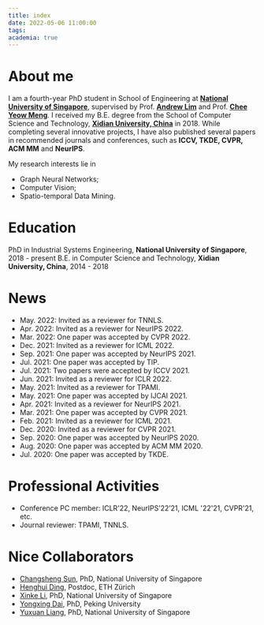 ```yaml
---
title: index
date: 2022-05-06 11:00:00
tags:
academia: true
---
```

# About me
I am a fourth-year PhD student in School of Engineering at [**National University of Singapore**](http://nus.edu.sg/), supervised by Prof. [**Andrew Lim**](https://www.limandrew.org/) and Prof. [**Chee Yeow Meng**](https://scholar.google.com.sg/citations?user=99AJNXEAAAAJ). I received my B.E. degree from the School of Computer Science and Technology, [**Xidian University, China**](http://en.xidian.edu.cn/) in 2018. While completing several innovative projects, I have also published several papers in recommended journals and conferences, such as **ICCV, TKDE, CVPR, ACM MM** and **NeurIPS**.

My research interests lie in 
- Graph Neural Networks;
- Computer Vision;
- Spatio-temporal Data Mining.

<!-- ***I expect to graduate in the summer of 2022 and am currently seeking potential job opportunities, either in industry or research positions. I cannot wait to try out various chances, so please feel free to contact me!*** -->

# Education

PhD in Industrial Systems Engineering, **National University of Singapore**, 2018 - present
B.E. in Computer Science and Technology, **Xidian University, China**, 2014 - 2018

# News

- May. 2022: Invited as a reviewer for TNNLS.
- Apr. 2022: Invited as a reviewer for NeurIPS 2022.
- Mar. 2022: One paper was accepted by CVPR 2022.
- Dec. 2021: Invited as a reviewer for ICML 2022.
- Sep. 2021: One paper was accepted by NeurIPS 2021.
- Jul. 2021: One paper was accepted by TIP.
- Jul. 2021: Two papers were accepted by ICCV 2021.
- Jun. 2021: Invited as a reviewer for ICLR 2022.
- May. 2021: Invited as a reviewer for TPAMI.
- May. 2021: One paper was accepted by IJCAI 2021.
- Apr. 2021: Invited as a reviewer for NeurIPS 2021.
- Mar. 2021: One paper was accepted by CVPR 2021.
- Feb. 2021: Invited as a reviewer for ICML 2021.
- Dec. 2020: Invited as a reviewer for CVPR 2021.
- Sep. 2020: One paper was accepted by NeurIPS 2020.
- Aug. 2020: One paper was accepted by ACM MM 2020.
- Jul. 2020: One paper was accepted by TKDE.

# Professional Activities

- Conference PC member: ICLR'22, NeurIPS’22’21, ICML '22'21, CVPR'21, etc.
- Journal reviewer: TPAMI, TNNLS.

# Nice Collaborators

- [Changsheng Sun](https://sunchangsheng.com/), PhD, National University of Singapore
- [Henghui Ding](https://henghuiding.github.io/), Postdoc, ETH Zürich
- [Xinke Li](http://xinke.li/), PhD, National University of Singapore
- [Yongxing Dai](https://sikastar.github.io/), PhD, Peking University
- [Yuxuan Liang](https://yuxuanliang.com/), PhD, National University of Singapore